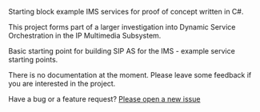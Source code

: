 Starting block example IMS services for proof of concept written in C#.

This project forms part of a larger investigation into Dynamic Service Orchestration in the IP Multimedia Subsystem.

Basic starting point for building SIP AS for the IMS - example service starting points.

There is no documentation at the moment. Please leave some feedback if you are interested in the project.

Have a bug or a feature request? [Please open a new issue](https://github.com/richardspiers/IMS-Services/issues)